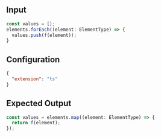 
## Input
```javascript input
const values = [];
elements.forEach((element: ElementType) => {
  values.push(f(element));
}
```

## Configuration
```json configuration
{
  "extension": "ts"
}
```

## Expected Output
```javascript expected output
const values = elements.map((element: ElementType) => {
  return f(element);
});
```
